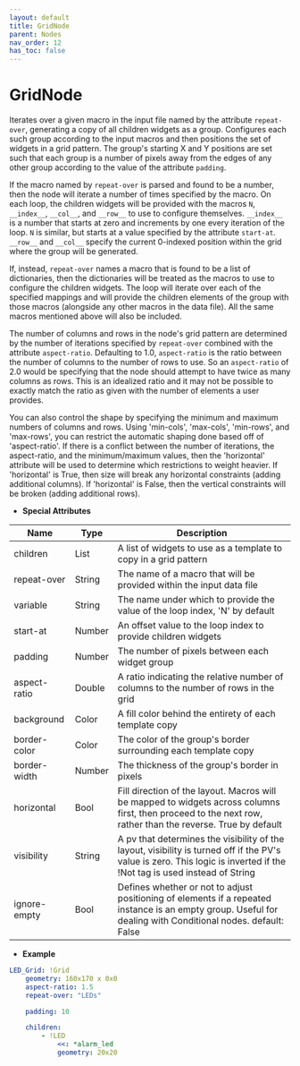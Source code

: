 ```yaml
---
layout: default
title: GridNode
parent: Nodes
nav_order: 12
has_toc: false
---
```



<a id="GridNode"></a>

# GridNode

Iterates over a given macro in the input file named by the attribute `repeat-over`, generating 
a copy of all children widgets as a group. Configures each such group according to the input 
macros and then positions the set of widgets in a grid pattern. The group's starting X and Y 
positions are set such that each group is a number of pixels away from the edges of any other 
group according to the value of the attribute `padding`. 

If the macro named by `repeat-over` is parsed and found to be a number, then the node will iterate
a number of times specified by the macro. On each loop, the children widgets will be provided with
the macros `N`, `__index__`, `__col__`, and `__row__` to use to configure themselves. `__index__` 
is a number that starts at zero and increments by one every iteration of the loop. `N` is similar, 
but starts at a value specified by the attribute `start-at`. `__row__` and `__col__` specify the
current 0-indexed position within the grid where the group will be generated.

If, instead, `repeat-over` names a macro that is found to be a list of dictionaries, then the
dictionaries will be treated as the macros to use to configure the children widgets. The loop
will iterate over each of the specified mappings and will provide the children elements of the
group with those macros (alongside any other macros in the data file). All the same macros
mentioned above will also be included.

The number of columns and rows in the node's grid pattern are determined by the number of iterations
specified by `repeat-over` combined with the attribute `aspect-ratio`. Defaulting to 1.0, `aspect-ratio` 
is the ratio between the number of columns to the number of rows to use. So an `aspect-ratio` of 2.0
would be specifying that the node should attempt to have twice as many columns as rows. This is
an idealized ratio and it may not be possible to exactly match the ratio as given with the number of
elements a user provides.

You can also control the shape by specifying the minimum and maximum numbers of columns and rows. Using
'min-cols', 'max-cols', 'min-rows', and 'max-rows', you can restrict the automatic shaping done based
off of 'aspect-ratio'. If there is a conflict between the number of iterations, the aspect-ratio, and
the minimum/maximum values, then the 'horizontal' attribute will be used to determine which restrictions
to weight heavier. If 'horizontal' is True, then size will break any horizontal constraints (adding additional
columns). If 'horizontal' is False, then the vertical constraints will be broken (adding additional rows).


* **Special Attributes**

|       Name     |  Type  | Description|
|----------------|--------|------------|
| children       | List   | A list of widgets to use as a template to copy in a grid pattern |
| repeat-over    | String | The name of a macro that will be provided within the input data file |
| variable       | String | The name under which to provide the value of the loop index, 'N' by default |
| start-at       | Number | An offset value to the loop index to provide children widgets |
| padding        | Number | The number of pixels between each widget group |
| aspect-ratio   | Double | A ratio indicating the relative number of columns to the number of rows in the grid |
| background     | Color  | A fill color behind the entirety of each template copy |
| border-color   | Color  | The color of the group's border surrounding each template copy |
| border-width   | Number | The thickness of the group's border in pixels |
| horizontal     | Bool   | Fill direction of the layout. Macros will be mapped to widgets across columns first, then proceed to the next row, rather than the reverse. True by default |
| visibility     | String | A pv that determines the visibility of the layout, visibility is turned off if the PV's value is zero. This logic is inverted if the !Not tag is used instead of String |
| ignore-empty   | Bool   | Defines whether or not to adjust positioning of elements if a repeated instance is an empty group. Useful for dealing with Conditional nodes. default: False |


* **Example**

```yaml
LED_Grid: !Grid
    geometry: 160x170 x 0x0
    aspect-ratio: 1.5
    repeat-over: "LEDs"

    padding: 10

    children:
        - !LED
            <<: *alarm_led
            geometry: 20x20
```

